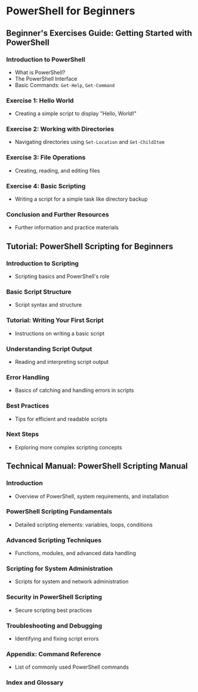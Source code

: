 
# PowerShell for Beginners

## Beginner's Exercises Guide: Getting Started with PowerShell

### Introduction to PowerShell
- What is PowerShell?
- The PowerShell Interface
- Basic Commands: `Get-Help`, `Get-Command`

### Exercise 1: Hello World
- Creating a simple script to display "Hello, World!"

### Exercise 2: Working with Directories
- Navigating directories using `Set-Location` and `Get-ChildItem`

### Exercise 3: File Operations
- Creating, reading, and editing files

### Exercise 4: Basic Scripting
- Writing a script for a simple task like directory backup

### Conclusion and Further Resources
- Further information and practice materials

## Tutorial: PowerShell Scripting for Beginners

### Introduction to Scripting
- Scripting basics and PowerShell's role

### Basic Script Structure
- Script syntax and structure

### Tutorial: Writing Your First Script
- Instructions on writing a basic script

### Understanding Script Output
- Reading and interpreting script output

### Error Handling
- Basics of catching and handling errors in scripts

### Best Practices
- Tips for efficient and readable scripts

### Next Steps
- Exploring more complex scripting concepts

## Technical Manual: PowerShell Scripting Manual

### Introduction
- Overview of PowerShell, system requirements, and installation

### PowerShell Scripting Fundamentals
- Detailed scripting elements: variables, loops, conditions

### Advanced Scripting Techniques
- Functions, modules, and advanced data handling

### Scripting for System Administration
- Scripts for system and network administration

### Security in PowerShell Scripting
- Secure scripting best practices

### Troubleshooting and Debugging
- Identifying and fixing script errors

### Appendix: Command Reference
- List of commonly used PowerShell commands

### Index and Glossary
